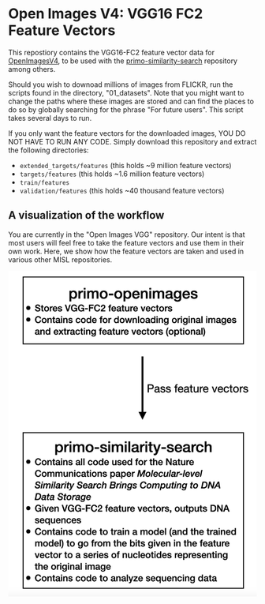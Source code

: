 Open Images V4: VGG16 FC2 Feature Vectors
=========================================

This repostiory contains the VGG16-FC2 feature vector data for
[OpenImagesV4](https://storage.googleapis.com/openimages/web/download_v4.html),
to be used with the
[primo-similarity-search](https://github.com/uwmisl/primo-similarity-search)
repository among others.

Should you wish to downoad millions of images from FLICKR, run the scripts found in the directory, "01_datasets". Note that you might want to change the paths where these images are stored and can find the places to do so by globally searching for the phrase "For future users". This script takes several days to run.

If you only want the feature vectors for the downloaded images, YOU DO NOT HAVE TO RUN ANY CODE. Simply download this repository and extract the following directories:

- `extended_targets/features` (this holds ~9 million feature vectors)
- `targets/features`          (this holds ~1.6 million feature vectors)
- `train/features`            
- `validation/features`       (this holds ~40 thousand feature vectors)


## A visualization of the workflow
You are currently in the "Open Images VGG" repository. Our intent is that most users will feel free to take the feature vectors and use them in their own work. Here, we show how the feature vectors are taken and used in various other MISL repositories.

![Image here](https://github.com/uwmisl/primo-openimages/blob/master/githubcodeoverview.png)
